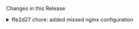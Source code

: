 Changes in this Release

<details><summary>ffe2d27 chore: added missed nginx configuration</summary>
chore: added missed nginx configuration
</details>
